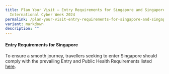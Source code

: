 ```yaml
---
title: Plan Your Visit – Entry Requirements for Singapore and Singapore
  International Cyber Week 2024
permalink: /plan-your-visit-entry-requirements-for-singapore-and-singapore-international-cyber-week-2024/
variant: markdown
description: ""
---
```

#### **Entry Requirements for Singapore**

To ensure a smooth journey, travellers seeking to enter Singapore should comply with the prevailing Entry and Public Health Requirements listed [here](https://www.ica.gov.sg/enter-transit-depart/entering-singapore). 
